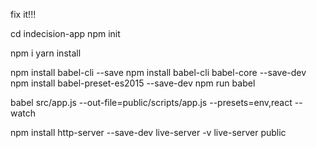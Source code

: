fix it!!!
 
cd indecision-app
npm init

npm i
yarn install


npm install babel-cli --save
npm install babel-cli babel-core --save-dev
npm install babel-preset-es2015 --save-dev
npm run babel

babel src/app.js --out-file=public/scripts/app.js --presets=env,react --watch



npm install http-server --save-dev
live-server -v
live-server public